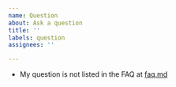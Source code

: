 ```yaml
---
name: Question
about: Ask a question
title: ''
labels: question
assignees: ''

---
```


- My question is not listed in the FAQ at [faq.md](https://github.com/kawaiiDango/pano-scrobbler/blob/main/faq.md)


